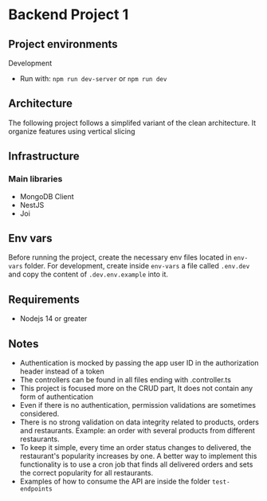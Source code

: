 # Backend Project 1

## Project environments

Development

- Run with: `npm run dev-server` or `npm run dev`

## Architecture

The following project follows a simplifed variant of the clean architecture. It organize features using vertical slicing

## Infrastructure

### Main libraries

- MongoDB Client
- NestJS
- Joi

## Env vars

Before running the project, create the necessary env files located in `env-vars` folder.
For development, create inside `env-vars` a file called `.env.dev` and copy the content of `.dev.env.example` into it.

## Requirements

- Nodejs 14 or greater

## Notes

- Authentication is mocked by passing the app user ID in the authorization header instead of a token
- The controllers can be found in all files ending with .controller.ts
- This project is focused more on the CRUD part, It does not contain any form of authentication
- Even if there is no authentication, permission validations are sometimes considered.
- There is no strong validation on data integrity related to products, orders and restaurants. Example: an order with several products from different restaurants.
- To keep it simple, every time an order status changes to delivered, the restaurant's popularity increases by one. A better way to implement this functionality is to use a cron job that finds all delivered orders and sets the correct popularity for all restaurants.
- Examples of how to consume the API are inside the folder `test-endpoints`
